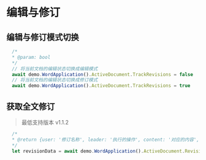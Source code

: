 # 编辑与修订

## 编辑与修订模式切换

```javascript
  /*
  * @param: bool
  */
  // 将当前文档的编辑状态切换成编辑模式
  await demo.WordApplication().ActiveDocument.TrackRevisions = false
  // 将当前文档的编辑状态切换成修订模式
  await demo.WordApplication().ActiveDocument.TrackRevisions = true
```

## 获取全文修订

> 最低支持版本 v1.1.2

```javascript
  /*
  * @return {user: '修订名称', leader: '执行的操作', content: '对应的内容', begin: '开始的位置', end: '结束的位置', type: '类型'}
  */
  let revisionData = await demo.WordApplication().ActiveDocument.Revisions.Json()
```
